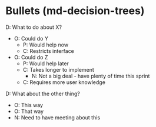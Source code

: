 # Bullets (md-decision-trees)

D: What to do about X?
* O: Could do Y
  * P: Would help now
  * C: Restricts interface
* O: Could do Z
  * P: Would help later
  * C: Takes longer to implement
    * N: Not a big deal - have plenty of time this sprint
  * C: Requires more user knowledge

D: What about the other thing?
* O: This way
* O: That way
* N: Need to have meeting about this